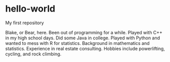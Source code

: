 # hello-world
My first repository

Blake, or Bear, here. Been out of programming for a while. Played with C++ in my high school days.
Did some Java in college. Played with Python and wanted to mess with R for statistics.
Background in mathematics and statistics. Experience in real estate consulting.
Hobbies include powerlifting, cycling, and rock climbing.

